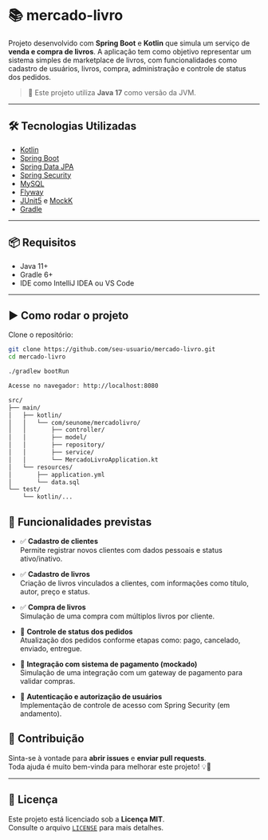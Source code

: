 # 📚 mercado-livro

Projeto desenvolvido com **Spring Boot** e **Kotlin** que simula um serviço de **venda e compra de livros**. A aplicação tem como objetivo representar um sistema simples de marketplace de livros, com funcionalidades como cadastro de usuários, livros, compra, administração e controle de status dos pedidos.

> 🚀 Este projeto utiliza **Java 17** como versão da JVM.

---

## 🛠️ Tecnologias Utilizadas

- [Kotlin](https://kotlinlang.org/)
- [Spring Boot](https://spring.io/projects/spring-boot)
- [Spring Data JPA](https://spring.io/projects/spring-data-jpa)
- [Spring Security](https://spring.io/projects/spring-security) 
- [MySQL](https://www.mysql.com/) 
- [Flyway](https://flywaydb.org/) 
- [JUnit5](https://junit.org/junit5/) e [MockK](https://mockk.io/)
- [Gradle](https://gradle.org/)

---

## 📦 Requisitos

- Java 11+
- Gradle 6+
- IDE como IntelliJ IDEA ou VS Code

---

## ▶️ Como rodar o projeto

Clone o repositório:

```bash
git clone https://github.com/seu-usuario/mercado-livro.git
cd mercado-livro

./gradlew bootRun

Acesse no navegador: http://localhost:8080

src/
├── main/
│   ├── kotlin/
│   │   └── com/seunome/mercadolivro/
│   │       ├── controller/
│   │       ├── model/
│   │       ├── repository/
│   │       ├── service/
│   │       └── MercadoLivroApplication.kt
│   └── resources/
│       ├── application.yml
│       └── data.sql
└── test/
    └── kotlin/...
````

## 📌 Funcionalidades previstas

- ✅ **Cadastro de clientes**  
  Permite registrar novos clientes com dados pessoais e status ativo/inativo.

- ✅ **Cadastro de livros**  
  Criação de livros vinculados a clientes, com informações como título, autor, preço e status.

- ✅ **Compra de livros**  
  Simulação de uma compra com múltiplos livros por cliente.

- 🔄 **Controle de status dos pedidos**  
  Atualização dos pedidos conforme etapas como: pago, cancelado, enviado, entregue.

- 🧪 **Integração com sistema de pagamento (mockado)**  
  Simulação de uma integração com um gateway de pagamento para validar compras.

- 🔐 **Autenticação e autorização de usuários**  
  Implementação de controle de acesso com Spring Security (em andamento).

## 🤝 Contribuição

Sinta-se à vontade para **abrir issues** e **enviar pull requests**.  
Toda ajuda é muito bem-vinda para melhorar este projeto! 💡🚀

---

## 📝 Licença

Este projeto está licenciado sob a **Licença MIT**.  
Consulte o arquivo [`LICENSE`](LICENSE) para mais detalhes.
